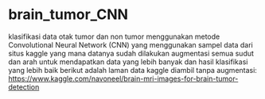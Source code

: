 # brain_tumor_CNN

klasifikasi data otak tumor dan non tumor menggunakan metode Convolutional Neural Network (CNN) yang menggunakan sampel data dari situs kaggle
yang mana datanya sudah dilakukan augmentasi semua sudut dan arah untuk mendapatkan data yang lebih banyak dan hasil klasifikasi yang lebih baik
berikut adalah laman data kaggle diambil tanpa augmentasi:
https://www.kaggle.com/navoneel/brain-mri-images-for-brain-tumor-detection

